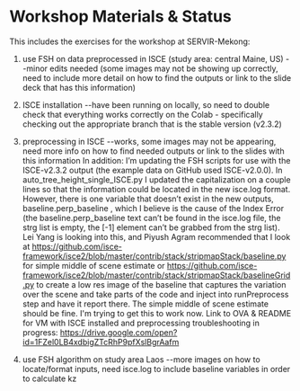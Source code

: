 # Workshop Materials & Status
This includes the exercises for the workshop at SERVIR-Mekong: 
1. use FSH on data preprocessed in ISCE (study area: central Maine, US) --minor edits needed (some images may not be showing up correctly, need to include more detail on how to find the outputs or link to the slide deck that has this information)

2. ISCE installation --have been running on locally, so need to double check that everything works correctly on the Colab - specifically checking out the appropriate branch that is the stable version (v2.3.2)

3. preprocessing in ISCE --works, some images may not be appearing, need more info on how to find needed outputs or link to the slides with this information
In addition: I’m updating the FSH scripts for use with the ISCE-v2.3.2 output (the example data on GitHub used ISCE-v2.0.0). In auto_tree_height_single_ISCE.py I updated the capitalization on a couple lines so that the information could be located in the new isce.log format. However, there is one variable that doesn’t exist in the new outputs, baseline.perp_baseline , which I believe is the cause of the Index Error (the baseline.perp_baseline text can’t be found in the isce.log file, the strg list is empty, the [-1] element can’t be grabbed from the strg list). Lei Yang is looking into this, and Piyush Agram recommended that I look at 
https://github.com/isce-framework/isce2/blob/master/contrib/stack/stripmapStack/baseline.py for simple middle of scene estimate or
https://github.com/isce-framework/isce2/blob/master/contrib/stack/stripmapStack/baselineGrid.py to create a low res image of the baseline that captures the variation over the scene and take parts of the code and inject into runPreprocess step and have it report there. The simple middle of scene estimate should be fine. I'm trying to get this to work now.
Link to OVA & README for VM with ISCE installed and preprocessing troubleshooting in progress: https://drive.google.com/open?id=1FZel0LB4xdbigZTcRhP9pfXslBgrAafm
4. use FSH algorithm on study area Laos --more images on how to locate/format inputs, need isce.log to include baseline variables in order to calculate kz
